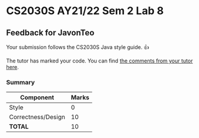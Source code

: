 # CS2030S AY21/22 Sem 2 Lab 8
## Feedback for JavonTeo
Your submission follows the CS2030S Java style guide. :+1:

The tutor has marked your code. You can find [the comments from your tutor here](https://www.github.com/nus-cs2030s-2122-s2/lab8-JavonTeo/commit/05ad40fab0ed246eac142551437a9398a3cba305).
### Summary

| Component | Marks |
|-----------|-------|
| Style | 0 |
| Correctness/Design | 10 |
| **TOTAL** | 10 |
